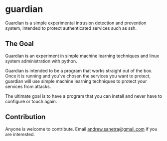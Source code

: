 # guardian

Guardian is a simple experimental intrusion detection and prevention system,
intended to protect authenticated services such as ssh.

## The Goal

Guardian is an experiment in simple machine learning techniques and linux
system administration with python.

Guardian is intended to be a program that works straight out of the box. Once it
is running and you've chosen the services you want to protect, guardian will
use simple machine learning techniques to protect your services from attacks.

The ultimate goal is to have a program that you can install and never have to
configure or touch again.

## Contribution

Anyone is welcome to contribute. Email andrew.sanetra@gmail.com if you are
interested.
